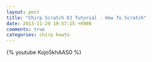 ```yaml
---
layout: post
title: "Chirp Scratch DJ Tutorial - How To Scratch"
date: 2013-11-29 19:57:15 +0900
comments: true
categories: chirp howto
---
```


{% youtube Kojo5khAAS0 %}

